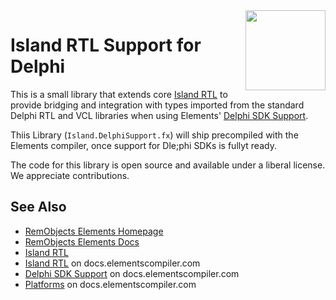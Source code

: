 <img src="https://www.remobjects.com/images/product-logos/Island-1024.png" width="128" style="float: right;" />

# Island RTL Support for Delphi


This is a small library that extends core [Island RTL](https://github.com/remobjects/IslandRTL) to provide bridging and integration with types imported from the standard Delphi RTL and VCL libraries when using Elements' [Delphi SDK Support](https://docs.elementscompiler.com/Oxygene/Delphi/DelphiSDKs).

Thiis Library (`Island.DelphiSupport.fx`) will ship precompiled with the Elements compiler, once support for Dle;phi SDKs is fullyt ready.

The code for this library is open source and available under a liberal license. We appreciate contributions.

## See Also

* [RemObjects Elements Homepage](http://www.elementscompiler.com/)
* [RemObjects Elements Docs](http://docs.elementscompiler.com/)
* [Island RTL](https://github.com/remobjects/IslandRTL)
* [Island RTL](http://docs.elementscompiler.com/API/IslandRTL/) on docs.elementscompiler.com
* [Delphi SDK Support](https://docs.elementscompiler.com/Oxygene/Delphi/DelphiSDKs) on docs.elementscompiler.com
* [Platforms](https://docs.elementscompiler.com/Platforms/) on docs.elementscompiler.com
